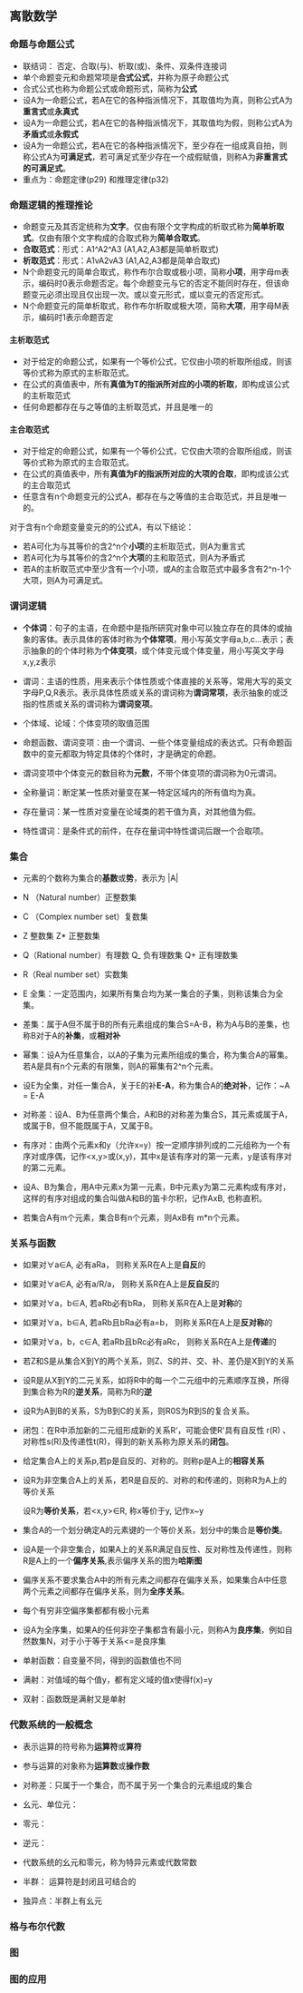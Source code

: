 ## 离散数学

### 命题与命题公式
- 联结词： 否定、合取(与)、析取(或)、条件、双条件连接词
- 单个命题变元和命题常项是**合式公式**，并称为原子命题公式
- 合式公式也称为命题公式或命题形式，简称为**公式**
- 设A为一命题公式，若A在它的各种指派情况下，其取值均为真，则称公式A为**重言式**或**永真式**
- 设A为一命题公式，若A在它的各种指派情况下，其取值均为假，则称公式A为**矛盾式**或**永假式**
- 设A为一命题公式，若A在它的各种指派情况下，至少存在一组成真自拍，则称公式A为**可满足式**，若可满足式至少存在一个成假赋值，则称A为**非重言式的可满足式**。
- 重点为：命题定律(p29) 和推理定律(p32)

### 命题逻辑的推理推论

- 命题变元及其否定统称为**文字**。仅由有限个文字构成的析取式称为**简单析取式**。仅由有限个文字构成的合取式称为**简单合取式**。
- **合取范式**：形式：A1^A2^A3 (A1,A2,A3都是简单析取式)
- **析取范式**：形式：A1vA2vA3 (A1,A2,A3都是简单合取式)
- N个命题变元的简单合取式，称作布尔合取或极小项，简称**小项**，用字母m表示，编码时0表示命题否定。每个命题变元与它的否定不能同时存在，但该命题变元必须出现且仅出现一次。或以变元形式，或以变元的否定形式。
- N个命题变元的简单析取式，称作布尔析取或极大项，简称**大项**，用字母M表示，编码时1表示命题否定

#### 主析取范式

- 对于给定的命题公式，如果有一个等价公式，它仅由小项的析取所组成，则该等价式称为原式的主析取范式。
- 在公式的真值表中，所有**真值为T的指派所对应的小项的析取**，即构成该公式的主析取范式
- 任何命题都存在与之等值的主析取范式，并且是唯一的

#### 主合取范式

- 对于给定的命题公式，如果有一个等价公式，它仅由大项的合取所组成，则该等价式称为原式的主合取范式。
- 在公式的真值表中，所有**真值为F的指派所对应的大项的合取**，即构成该公式的主合取范式
- 任意含有n个命题变元的公式A，都存在与之等值的主合取范式，并且是唯一的。

对于含有n个命题变量变元的的公式A，有以下结论：

- 若A可化为与其等价的含2^n个**小项**的主析取范式，则A为重言式
- 若A可化为与其等价的含2^n个**大项**的主和取范式，则A为矛盾式
- 若A的主析取范式中至少含有一个小项，或A的主合取范式中最多含有2^n-1个大项，则A为可满足式。

### 谓词逻辑

- **个体词**：句子的主语，在命题中是指所研究对象中可以独立存在的具体的或抽象的客体。表示具体的客体时称为**个体常项**，用小写英文字母a,b,c...表示；表示抽象的的个体时称为**个体变项**，或个体变元或个体变量，用小写英文字母x,y,z表示

- 谓词：主语的性质，用来表示个体性质或个体直接的关系等，常用大写的英文字母P,Q,R表示。表示具体性质或关系的谓词称为**谓词常项**，表示抽象的或泛指的性质或关系的谓词称为**谓词变项**。

- 个体域、论域：个体变项的取值范围

- 命题函数、谓词变项：由一个谓词、一些个体变量组成的表达式。只有命题函数中的变元都取为特定具体的个体时，才是确定的命题。

- 谓词变项中个体变元的数目称为**元数**，不带个体变项的谓词称为0元谓词。

- 全称量词：断定某一性质对量变在某一特定区域内的所有值均为真。

- 存在量词：某一性质对变量在论域类的若干值为真，对其他值为假。

- 特性谓词：是条件式的前件，在存在量词中特性谓词后跟一个合取项。

  

### 集合

- 元素的个数称为集合的**基数**或**势**，表示为 |A|
- N （Natural number）正整数集
- C （Complex number set）复数集
- Z 整数集 Z* 正整数集
- Q（Rational number）有理数  Q_ 负有理数集 Q+ 正有理数集
- R（Real number set）实数集

- E 全集：一定范围内，如果所有集合均为某一集合的子集，则称该集合为全集。

- 差集：属于A但不属于B的所有元素组成的集合S=A-B，称为A与B的差集，也称B对于A的**补集**，或**相对补**
- 幂集：设A为任意集合，以A的子集为元素所组成的集合，称为集合A的幂集。若A是具有n个元素的有限集，则A的幂集有2^n个元素。

- 设E为全集，对任一集合A，关于E的补**E-A**，称为集合A的**绝对补**，记作：~A = E-A
- 对称差：设A、B为任意两个集合，A和B的对称差为集合S，其元素或属于A，或属于B，但不能既属于A，又属于B。



- 有序对：由两个元素x和y（允许x=y）按一定顺序排列成的二元组称为一个有序对或序偶，记作<x,y>或(x,y)，其中x是该有序对的第一元素，y是该有序对的第二元素。
- 设A、B为集合，用A中元素x为第一元素，B中元素y为第二元素构成有序对，这样的有序对组成的集合叫做A和B的笛卡尔积，记作AxB, 也称直积。
- 若集合A有m个元素，集合B有n个元素，则AxB有 m*n个元素。

### 关系与函数

- 如果对$\forall$a$\in$A, 必有aRa， 则称关系R在A上是**自反**的
- 如果对$\forall$a$\in$A, 必有a/R/a， 则称关系R在A上是**反自反**的
- 如果对$\forall$a，b$\in$A, 若aRb必有bRa， 则称关系R在A上是**对称**的
- 如果对$\forall$a，b$\in$A, 若aRb且bRa必有a=b， 则称关系R在A上是**反对称**的
- 如果对$\forall$a，b，c$\in$A, 若aRb且bRc必有aRc， 则称关系R在A上是**传递**的



- 若Z和S是从集合X到Y的两个关系，则Z、S的并、交、补、差仍是X到Y的关系
- 设R是从X到Y的二元关系，如将R中的每一个二元组中的元素顺序互换，所得到集合称为R的**逆关系**，简称为R的**逆**



- 设R为A到B的关系，S为B到C的关系，则R0S为R到S的复合关系。
- 闭包：在R中添加新的二元组形成新的关系R‘，可能会使R'具有自反性 r(R) 、对称性s(R)及传递性t(R)，得到的新关系称为原关系的**闭包**。



- 给定集合A上的关系p,若p是自反的、对称的。则称p是A上的**相容关系**

- 设R为非空集合A上的关系，若R是自反的、对称的和传递的，则称R为A上的等价关系

  设R为**等价关系**，若<x,y>$\in$R, 称x等价于y, 记作x~y

- 集合A的一个划分确定A的元素键的一个等价关系，划分中的集合是**等价类**。



- 设A是一个非空集合，如果A上的关系R满足自反性、反对称性及传递性，则称R是A上的一个**偏序关系**,表示偏序关系的图为**哈斯图**
- 偏序关系不要求集合A中的所有元素之间都存在偏序关系，如果集合A中任意两个元素之间都存在偏序关系，则为**全序关系**。
- 每个有穷非空偏序集都都有极小元素

- 设A为全序集，如果A的任何非空子集都含有最小元，则称A为**良序集**，例如自然数集N，对于小于等于关系<=是良序集



- 单射函数：自变量不同，得到的函数值也不同
- 满射：对值域的每个值y，都有定义域的值x使得f(x)=y
- 双射：函数既是满射又是单射



### 代数系统的一般概念

- 表示运算的符号称为**运算符**或**算符**
- 参与运算的对象称为**运算数**或**操作数**
- 对称差：只属于一个集合，而不属于另一个集合的元素组成的集合
- 幺元、单位元：
- 零元：
- 逆元：
- 代数系统的幺元和零元，称为特异元素或代数常数

- 半群： 运算符是封闭且可结合的
- 独异点：半群上有幺元

### 格与布尔代数

### 图

### 图的应用